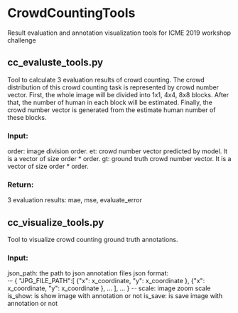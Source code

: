 # CrowdCountingTools
Result evaluation and annotation visualization tools for ICME 2019 workshop challenge 

## cc_evaluste_tools.py
Tool to calculate 3 evaluation results of crowd counting.
The crowd distribution of this crowd counting task is represented by crowd number vector. 
First, the whole image will be divided into 1x1, 4x4, 8x8 blocks. 
After that, the number of human in each block will be estimated. 
Finally, the crowd number vector is generated from the estimate human number of these blocks.

### Input:
order: image division order.
et: crowd number vector predicted by model. It is a vector of size order * order.
gt: ground truth crowd number vector. It is a vector of size order * order.

### Return:
3 evaluation results: mae, mse, evaluate_error

## cc_visualize_tools.py
Tool to visualize crowd counting ground truth annotations.
### Input:
json_path: the path to json annotation files
json format:  
···
{
   "JPG_FILE_PATH":[
       {"x": x_coordinate,
        "y": x_coordinate
       },
       {"x": x_coordinate,
        "y": x_coordinate
       },
       ...
   ],
   ...
}
···
scale: image zoom scale
is_show: is show image with annotation or not
is_save: is save image with annotation or not
